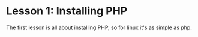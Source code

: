 # Lesson 1: Installing PHP

The first lesson is all about installing PHP, so for linux it's as simple as <package manager> <install command> php.